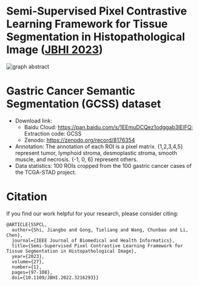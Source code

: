 # Semi-Supervised Pixel Contrastive Learning Framework for Tissue Segmentation in Histopathological Image ([JBHI 2023](https://ieeexplore.ieee.org/document/9926096))

![graph abstract](https://github.com/Jiangbo-Shi/SSPCL/assets/60539295/fe4426b3-65e6-494b-826f-20655d3b2263)

# Gastric Cancer Semantic Segmentation (GCSS) dataset
- Download link:  
  - Baidu Cloud: https://pan.baidu.com/s/1EEmuDCQez1odggab3lElFQ; Extraction code: GCSS  
  - Zenodo: https://zenodo.org/record/8176354
- Annotation: The annotation of each ROI is a pixel matrix. {1,2,3,4,5} represent tumor, lymphoid stroma, desmoplastic stroma, smooth muscle, and necrosis. {-1, 0, 6} represent others. 
- Data statistics: 100 ROIs cropped from the 100 gastric cancer cases of the TCGA-STAD project.

# Citation
If you find our work helpful for your research, please consider citing:
```
@ARTICLE{SSPCL,
  author={Shi, Jiangbo and Gong, Tieliang and Wang, Chunbao and Li, Chen},
  journal={IEEE Journal of Biomedical and Health Informatics}, 
  title={Semi-Supervised Pixel Contrastive Learning Framework for Tissue Segmentation in Histopathological Image}, 
  year={2023},
  volume={27},
  number={1},
  pages={97-108},
  doi={10.1109/JBHI.2022.3216293}}
```

